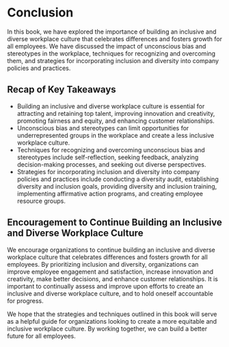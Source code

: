 # Conclusion

In this book, we have explored the importance of building an inclusive and diverse workplace culture that celebrates differences and fosters growth for all employees. We have discussed the impact of unconscious bias and stereotypes in the workplace, techniques for recognizing and overcoming them, and strategies for incorporating inclusion and diversity into company policies and practices.

Recap of Key Takeaways
----------------------

* Building an inclusive and diverse workplace culture is essential for attracting and retaining top talent, improving innovation and creativity, promoting fairness and equity, and enhancing customer relationships.
* Unconscious bias and stereotypes can limit opportunities for underrepresented groups in the workplace and create a less inclusive workplace culture.
* Techniques for recognizing and overcoming unconscious bias and stereotypes include self-reflection, seeking feedback, analyzing decision-making processes, and seeking out diverse perspectives.
* Strategies for incorporating inclusion and diversity into company policies and practices include conducting a diversity audit, establishing diversity and inclusion goals, providing diversity and inclusion training, implementing affirmative action programs, and creating employee resource groups.

Encouragement to Continue Building an Inclusive and Diverse Workplace Culture
-----------------------------------------------------------------------------

We encourage organizations to continue building an inclusive and diverse workplace culture that celebrates differences and fosters growth for all employees. By prioritizing inclusion and diversity, organizations can improve employee engagement and satisfaction, increase innovation and creativity, make better decisions, and enhance customer relationships. It is important to continually assess and improve upon efforts to create an inclusive and diverse workplace culture, and to hold oneself accountable for progress.

We hope that the strategies and techniques outlined in this book will serve as a helpful guide for organizations looking to create a more equitable and inclusive workplace culture. By working together, we can build a better future for all employees.
